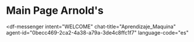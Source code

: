 # Main Page Arnold's

<script src="https://www.gstatic.com/dialogflow-console/fast/messenger/bootstrap.js?v=1"></script>
<df-messenger
  intent="WELCOME"
  chat-title="Aprendizaje_Maquina"
  agent-id="0becc469-2ca2-4a38-a79a-3de4c8ffc1f7"
  language-code="es"
></df-messenger>
